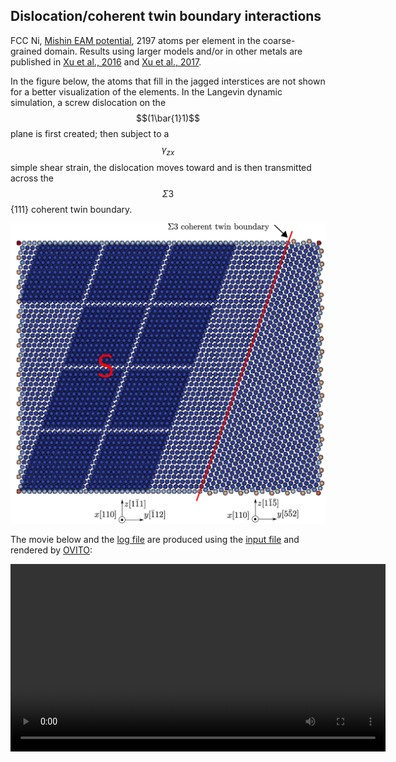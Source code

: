 ## Dislocation/coherent twin boundary interactions

FCC Ni, [Mishin EAM potential](http://dx.doi.org/10.1103/PhysRevB.59.3393), 2197 atoms per element in the coarse-grained domain. Results using larger models and/or in other metals are published in [Xu et al., 2016](http://dx.doi.org/10.1038/npjcompumats.2015.16) and [Xu et al., 2017](http://dx.doi.org/10.1007/s11837-017-2302-1).

In the figure below, the atoms that fill in the jagged interstices are not shown for a better visualization of the elements. In the Langevin dynamic simulation, a screw dislocation on the $$(1\bar{1}1)$$ plane is first created; then subject to a $$\gamma_{zx}$$ simple shear strain, the dislocation moves toward and is then transmitted across the $$\Sigma 3$${111} coherent twin boundary.

![dislocation-ctb](dislocation-ctb.jpg)

The movie below and the <a href="dislocation-ctb.log" target="_blank">log file</a> are produced using the <a href="dislocation-ctb.in" target="_blank">input file</a> and rendered by [OVITO](../../chapter6/ovito.md):

<video width="600" controls>
  <source src="dislocation-ctb.mp4" type="video/mp4">
</video>